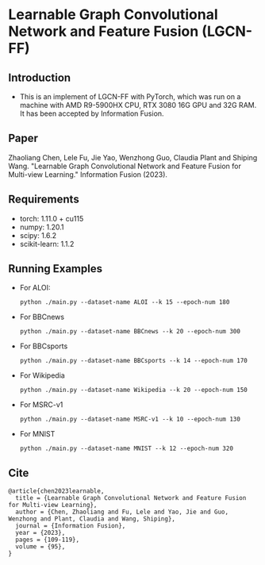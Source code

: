 # Learnable Graph Convolutional Network and Feature Fusion (LGCN-FF)

## Introduction
- This is an implement of LGCN-FF with PyTorch, which was run on a machine with AMD R9-5900HX CPU, RTX 3080 16G GPU and 32G RAM. It has been accepted by Information Fusion.

## Paper
Zhaoliang Chen, Lele Fu, Jie Yao, Wenzhong Guo, Claudia Plant and Shiping Wang. "Learnable Graph Convolutional Network and Feature Fusion for Multi-view Learning." Information Fusion (2023).


## Requirements
- torch: 1.11.0 + cu115
- numpy: 1.20.1
- scipy: 1.6.2
- scikit-learn: 1.1.2

## Running Examples
  - For ALOI: 
    ```
    python ./main.py --dataset-name ALOI --k 15 --epoch-num 180 
    ```
  - For BBCnews
    ```
    python ./main.py --dataset-name BBCnews --k 20 --epoch-num 300
    ```
  - For BBCsports
    ```
    python ./main.py --dataset-name BBCsports --k 14 --epoch-num 170
    ```
  - For Wikipedia
    ```
    python ./main.py --dataset-name Wikipedia --k 20 --epoch-num 150
    ```
  - For MSRC-v1
    ```
    python ./main.py --dataset-name MSRC-v1 --k 10 --epoch-num 130
    ```
  - For MNIST
    ```
    python ./main.py --dataset-name MNIST --k 12 --epoch-num 320
    ```

## Cite
```
@article{chen2023learnable,
  title = {Learnable Graph Convolutional Network and Feature Fusion for Multi-view Learning},
  author = {Chen, Zhaoliang and Fu, Lele and Yao, Jie and Guo, Wenzhong and Plant, Claudia and Wang, Shiping},
  journal = {Information Fusion},
  year = {2023},
  pages = {109-119},
  volume = {95},
}
```
